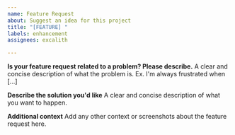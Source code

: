 ```yaml
---
name: Feature Request
about: Suggest an idea for this project
title: "[FEATURE] "
labels: enhancement
assignees: excalith

---
```

<!-- Please read contributing guideline first -->

**Is your feature request related to a problem? Please describe.**
A clear and concise description of what the problem is. Ex. I'm always frustrated when [...]

**Describe the solution you'd like**
A clear and concise description of what you want to happen.

**Additional context**
Add any other context or screenshots about the feature request here.
